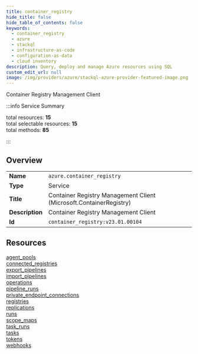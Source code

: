 ```yaml
---
title: container_registry
hide_title: false
hide_table_of_contents: false
keywords:
  - container_registry
  - azure
  - stackql
  - infrastructure-as-code
  - configuration-as-data
  - cloud inventory
description: Query, deploy and manage Azure resources using SQL
custom_edit_url: null
image: /img/providers/azure/stackql-azure-provider-featured-image.png
---
```

Container Registry Management Client  
    
:::info Service Summary

<div class="row">
<div class="providerDocColumn">
<span>total resources:&nbsp;<b>15</b></span><br />
<span>total selectable resources:&nbsp;<b>15</b></span><br />
<span>total methods:&nbsp;<b>85</b></span><br />
</div>
</div>

:::

## Overview
<table><tbody>
<tr><td><b>Name</b></td><td><code>azure.container_registry</code></td></tr>
<tr><td><b>Type</b></td><td>Service</td></tr>
<tr><td><b>Title</b></td><td>Container Registry Management Client (Microsoft.ContainerRegistry)</td></tr>
<tr><td><b>Description</b></td><td>Container Registry Management Client</td></tr>
<tr><td><b>Id</b></td><td><code>container_registry:v23.01.00104</code></td></tr>
</tbody></table>

## Resources
<div class="row">
<div class="providerDocColumn">
<a href="/providers/azure/container_registry/agent_pools/">agent_pools</a><br />
<a href="/providers/azure/container_registry/connected_registries/">connected_registries</a><br />
<a href="/providers/azure/container_registry/export_pipelines/">export_pipelines</a><br />
<a href="/providers/azure/container_registry/import_pipelines/">import_pipelines</a><br />
<a href="/providers/azure/container_registry/operations/">operations</a><br />
<a href="/providers/azure/container_registry/pipeline_runs/">pipeline_runs</a><br />
<a href="/providers/azure/container_registry/private_endpoint_connections/">private_endpoint_connections</a><br />
<a href="/providers/azure/container_registry/registries/">registries</a><br />
</div>
<div class="providerDocColumn">
<a href="/providers/azure/container_registry/replications/">replications</a><br />
<a href="/providers/azure/container_registry/runs/">runs</a><br />
<a href="/providers/azure/container_registry/scope_maps/">scope_maps</a><br />
<a href="/providers/azure/container_registry/task_runs/">task_runs</a><br />
<a href="/providers/azure/container_registry/tasks/">tasks</a><br />
<a href="/providers/azure/container_registry/tokens/">tokens</a><br />
<a href="/providers/azure/container_registry/webhooks/">webhooks</a><br />
</div>
</div>
